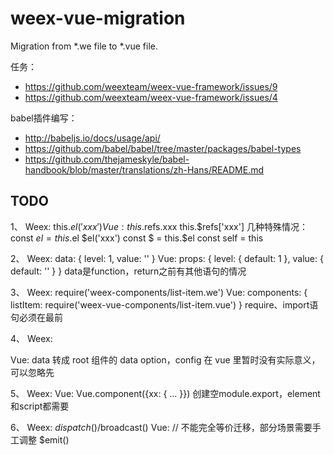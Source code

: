 # weex-vue-migration

Migration from *.we file to *.vue file.

任务：

* https://github.com/weexteam/weex-vue-framework/issues/9
* https://github.com/weexteam/weex-vue-framework/issues/4

babel插件编写：

* http://babeljs.io/docs/usage/api/
* https://github.com/babel/babel/tree/master/packages/babel-types
* https://github.com/thejameskyle/babel-handbook/blob/master/translations/zh-Hans/README.md

## TODO

1、
Weex:
this.$el('xxx')
Vue:
this.$refs.xxx
this.$refs['xxx']
几种特殊情况：
const $el = this.$el
$el('xxx')
const $ = this.$el
const self = this

2、
Weex:
data: {
  level: 1,
  value: ''
}
Vue:
props: {
  level: { default: 1 },
  value: { default: '' }
}
data是function，return之前有其他语句的情况

3、
Weex:
<list-item></list-item>
require('weex-components/list-item.we')
Vue:
components: {
  listItem: require('weex-vue-components/list-item.vue')
}
require、import语句必须在最前

4、
Weex:
<script type="data"></script>
<script type="config"></script>
Vue:
data 转成 root 组件的 data option，config 在 vue 里暂时没有实际意义，可以忽略先

5、
Weex:
<element name="xx"></element>
Vue:
Vue.component({xx: { ... }})
创建空module.export，element和script都需要

6、
Weex:
$dispatch()/$broadcast()
Vue: // 不能完全等价迁移，部分场景需要手工调整
$emit()
